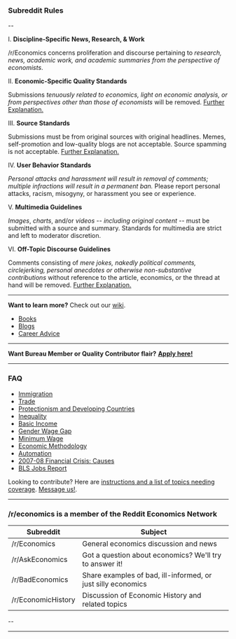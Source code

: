 ### Subreddit Rules

--

I. **Discipline-Specific News, Research, & Work**

  /r/Economics concerns proliferation and discourse pertaining to *research, news, academic work, and academic summaries from the perspective of economists*.

II. **Economic-Specific Quality Standards**

  Submissions *tenuously related to economics, light on economic analysis, or from perspectives other than those of economists* will be removed. [Further Explanation.](https://www.reddit.com/r/Economics/comments/7x14px/meta_rules_roundtable_2_submissions_and_rii/)

III. **Source Standards**

Submissions must be from original sources with original headlines. Memes, self-promotion and low-quality blogs are not acceptable. Source spamming is not acceptable.  [Further Explanation.](https://www.reddit.com/r/Economics/comments/80gcd0/meta_rules_round_table_3_rule_iii/)

IV. **User Behavior Standards**

  *Personal attacks and harassment will result in removal of comments; multiple infractions will result in a permanent ban.* Please report personal attacks, racism, misogyny, or harassment you see or experience. 


V. **Multimedia Guidelines**

  *Images*, *charts*, and/or *videos* -- *including original content* -- must be submitted with a source and summary. Standards for multimedia are strict and left to moderator discretion.

VI. **Off-Topic Discourse Guidelines**

  Comments consisting of *mere jokes, nakedly political comments, circlejerking, personal anecdotes or otherwise non-substantive contributions* without reference to the article, economics, or the thread at hand will be removed. [Further Explanation.](https://www.reddit.com/r/Economics/comments/7vp3cf/rules_roundtable_rule_vi_and_offtopic_comments/)

---

**Want to learn more?** Check out our [wiki](https://www.reddit.com/r/Economics/wiki/index).

* [Books](http://www.reddit.com/r/Economics/wiki/reading/)
* [Blogs](http://www.reddit.com/r/Economics/wiki/blogs)
* [Career Advice](https://www.reddit.com/r/Economics/wiki/career)

---

**Want Bureau Member or Quality Contributor flair?** [**Apply here!**](https://www.reddit.com/r/Economics/comments/91nyt9/call_for_new_mods/)

---




### FAQ

* [Immigration](http://www.reddit.com/r/Economics/wiki/faq_immigration)
* [Trade](http://www.reddit.com/r/Economics/wiki/faq_trade)
* [Protectionism and Developing Countries](https://www.reddit.com/r/Economics/wiki/faq_protectionism_and_development)
* [Inequality](http://www.reddit.com/r/Economics/wiki/faq_inequality)
* [Basic Income](http://www.reddit.com/r/Economics/wiki/faq_basicincome)
* [Gender Wage Gap](http://www.reddit.com/r/Economics/wiki/faq_genderwagegap)
* [Minimum Wage](https://www.reddit.com/r/Economics/wiki/faq_minwage)
* [Economic Methodology](https://www.reddit.com/r/Economics/wiki/faq_methods)
* [Automation](https://www.reddit.com/r/Economics/wiki/faq_automation)
* [2007-08 Financial Crisis:  Causes](https://www.reddit.com/r/Economics/wiki/faq_financial_crisis)
* [BLS Jobs Report](https://www.reddit.com/r/Economics/wiki/faq_jobs_report)



Looking to contribute?  Here are [instructions and a list of topics needing coverage](https://www.reddit.com/r/Economics/wiki/faq_neededsections). [Message us!](https://www.reddit.com/message/compose?to=%2Fr%2FEconomics).

-------

### /r/economics is a member of the Reddit Economics Network

|Subreddit|Subject|
|---|---|
|/r/Economics|General economics discussion and news|
|/r/AskEconomics|Got a question about economics? We'll try to answer it!|
|/r/BadEconomics|Share examples of bad, ill-informed, or just silly economics|
|/r/EconomicHistory|Discussion of Economic History and related topics|

--

---